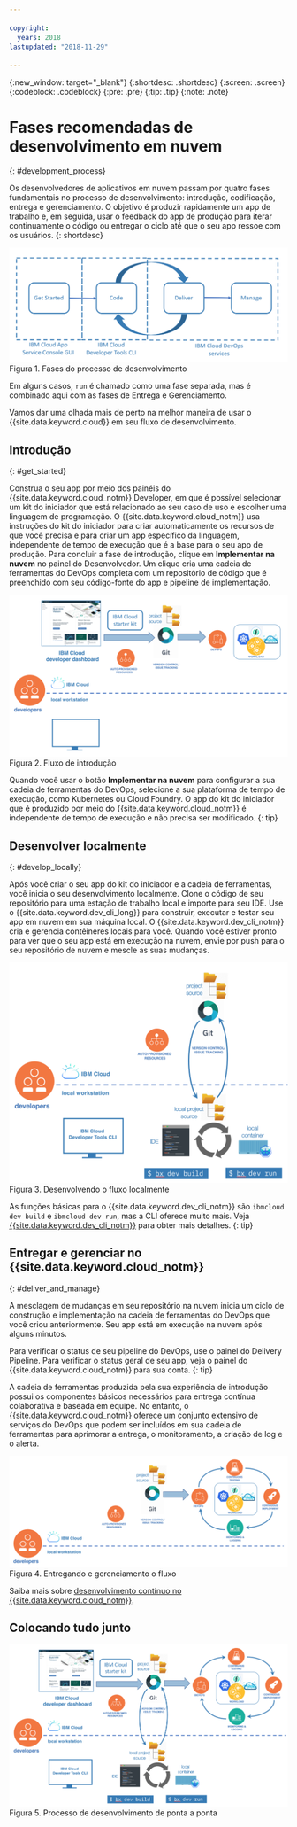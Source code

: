 ```yaml
---

copyright:
  years: 2018
lastupdated: "2018-11-29"

---
```


{:new_window: target="_blank"}
{:shortdesc: .shortdesc}
{:screen: .screen}
{:codeblock: .codeblock}
{:pre: .pre}
{:tip: .tip}
{:note: .note}

# Fases recomendadas de desenvolvimento em nuvem
{: #development_process}

Os desenvolvedores de aplicativos em nuvem passam por quatro fases fundamentais no processo de desenvolvimento: introdução, codificação, entrega e gerenciamento. O objetivo é produzir rapidamente um app de trabalho e, em seguida, usar o feedback do app de produção para iterar continuamente o código ou entregar o ciclo até que o seu app ressoe com os usuários.
{: shortdesc}

![Fluxo de desenvolvimento](images/dev_flow_overview.png "Fluxo de desenvolvimento") Figura 1. Fases do processo de desenvolvimento

Em alguns casos, `run` é chamado como uma fase separada, mas é combinado aqui com as fases de Entrega e Gerenciamento.

Vamos dar uma olhada mais de perto na melhor maneira de usar o {{site.data.keyword.cloud}} em seu fluxo de desenvolvimento.

## Introdução
{: #get_started}

Construa o seu app por meio dos painéis do {{site.data.keyword.cloud_notm}} Developer, em que é possível selecionar um kit do iniciador que está relacionado ao seu caso de uso e escolher uma linguagem de programação. O {{site.data.keyword.cloud_notm}} usa instruções do kit do iniciador para criar automaticamente os recursos de que você precisa e para criar um app específico da linguagem, independente de tempo de execução que é a base para o seu app de produção. Para concluir a fase de introdução, clique em **Implementar na nuvem** no painel do Desenvolvedor. Um clique cria uma cadeia de ferramentas do DevOps completa com um repositório de código que é preenchido com seu código-fonte do app e pipeline de implementação.

![Introdução](images/dev_get_started.png "Introdução") Figura 2. Fluxo de introdução

Quando você usar o botão **Implementar na nuvem** para configurar a sua cadeia de ferramentas do DevOps, selecione a sua plataforma de tempo de execução, como Kubernetes ou Cloud Foundry. O app do kit do iniciador que é produzido por meio do {{site.data.keyword.cloud_notm}} é independente de tempo de execução e não precisa ser modificado.
{: tip}

## Desenvolver localmente
{: #develop_locally}

Após você criar o seu app do kit do iniciador e a cadeia de ferramentas, você inicia o seu desenvolvimento localmente. Clone o código de seu repositório para uma estação de trabalho local e importe para seu IDE. Use o {{site.data.keyword.dev_cli_long}} para construir, executar e testar seu app em nuvem em sua máquina local. O {{site.data.keyword.dev_cli_notm}} cria e gerencia contêineres locais para você. Quando você estiver pronto para ver que o seu app está em execução na nuvem, envie por push para o seu repositório de nuvem e mescle as suas mudanças.

![Desenvolver localmente](images/dev_code_locally.png "Desenvolver localmente") Figura 3. Desenvolvendo o fluxo localmente

As funções básicas para o {{site.data.keyword.dev_cli_notm}} são `ibmcloud dev build` e `ibmcloud dev run`, mas a CLI oferece muito mais. Veja [{{site.data.keyword.dev_cli_notm}}](/docs/cli/index.html) para obter mais detalhes.
{: tip}

## Entregar e gerenciar no {{site.data.keyword.cloud_notm}}
{: #deliver_and_manage}

A mesclagem de mudanças em seu repositório na nuvem inicia um ciclo de construção e implementação na cadeia de ferramentas do DevOps que você criou anteriormente. Seu app está em execução na nuvem após alguns minutos.

Para verificar o status de seu pipeline do DevOps, use o painel do Delivery Pipeline. Para verificar o status geral de seu app, veja o painel do {{site.data.keyword.cloud_notm}} para sua conta.
{: tip}

A cadeia de ferramentas produzida pela sua experiência de introdução possui os componentes básicos necessários para entrega contínua colaborativa e baseada em equipe. No entanto, o {{site.data.keyword.cloud_notm}} oferece um conjunto extensivo de serviços do DevOps que podem ser incluídos em sua cadeia de ferramentas para aprimorar a entrega, o monitoramento, a criação de log e o alerta.

![Entregar e gerenciar](images/dev_deliver_and_manage.png "Entregar e gerenciar") Figura 4. Entregando e gerenciamento o fluxo

Saiba mais sobre [desenvolvimento contínuo no {{site.data.keyword.cloud_notm}}](/docs/services/ContinuousDelivery/index.html#cd_getting_started).

## Colocando tudo junto

![Detalhe do processo](images/dev_process_detail.png "Detalhes do processo") Figura 5. Processo de desenvolvimento de ponta a ponta
